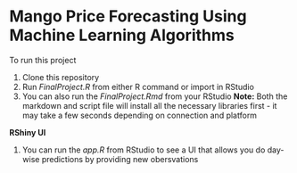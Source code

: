 # Mango Price Forecasting Using Machine Learning Algorithms
To run this project
1. Clone this repository
2. Run *FinalProject.R* from either R command or import in RStudio
3. You can also run the *FinalProject.Rmd* from your RStudio
   **Note:** Both the markdown and script file will install all the necessary libraries first - it may take a few seconds depending on connection and platform

**RShiny UI**
1. You can run the *app.R* from RStudio to see a UI that allows you do day-wise predictions by providing new obersvations
